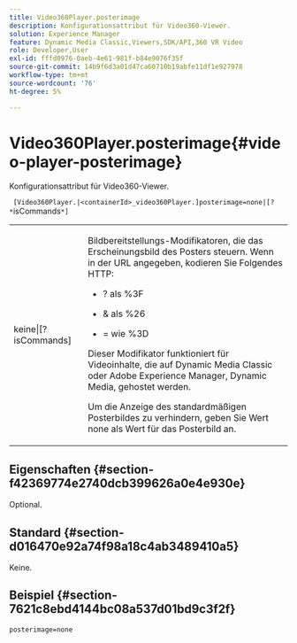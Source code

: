 ```yaml
---
title: Video360Player.posterimage
description: Konfigurationsattribut für Video360-Viewer.
solution: Experience Manager
feature: Dynamic Media Classic,Viewers,SDK/API,360 VR Video
role: Developer,User
exl-id: fffd0976-0aeb-4e61-981f-b84e9076f35f
source-git-commit: 14b9f6d3a01d47ca60710b19abfe11df1e927978
workflow-type: tm+mt
source-wordcount: '76'
ht-degree: 5%

---
```


# Video360Player.posterimage{#video-player-posterimage}

Konfigurationsattribut für Video360-Viewer.

` [Video360Player.|<containerId>_video360Player.]posterimage=none|[? *`isCommands`*]`

<table id="table_C616483932C2482CA9794DDD7313FD7C"> 
 <tbody> 
  <tr> 
   <td colname="col1"> <p> <span class="codeph"> keine|[?<span class="varname"> isCommands</span>]</span> </p> </td> 
   <td colname="col2"> <p> Bildbereitstellungs-Modifikatoren, die das Erscheinungsbild des Posters steuern. Wenn in der URL angegeben, kodieren Sie Folgendes HTTP: </p> <p> 
     <ul id="ul_B38A687CEFE64C68A0B2C227A68A458F"> 
      <li id="li_E7AE1BDAC17E49E0B7ACF89C5C0529F0"> <p> <span class="codeph"> ?</span> als <span class="codeph"> %3F</span> </p> </li> 
      <li id="li_391CCF067F734480B2B4AFC9760C479A"> <p> <span class="codeph"> &amp;</span> als <span class="codeph"> %26</span> </p> </li> 
      <li id="li_6824B66A55554C5A8B12874DCF5BFAEE"> <p> <span class="codeph"> =</span> wie <span class="codeph"> %3D</span> </p> </li> 
     </ul> </p> <p> Dieser Modifikator funktioniert für Videoinhalte, die auf Dynamic Media Classic oder Adobe Experience Manager, Dynamic Media, gehostet werden. </p> <p>Um die Anzeige des standardmäßigen Posterbildes zu verhindern, geben Sie <span class="codeph"> Wert none</span> als Wert für das Posterbild an. </p> </td> 
  </tr> 
 </tbody> 
</table>

## Eigenschaften {#section-f42369774e2740dcb399626a0e4e930e}

Optional.

## Standard {#section-d016470e92a74f98a18c4ab3489410a5}

Keine.

## Beispiel {#section-7621c8ebd4144bc08a537d01bd9c3f2f}

```
posterimage=none
```
